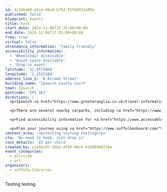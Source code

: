 ```yaml
---
id: 4c19ba68-a2ca-49ad-b75d-f5f0d932a09a
published: false
blueprint: events
title: Test
start_date: 2024-11-06T13:35:00+00:00
end_date: 2024-11-06T17:35:00+00:00
free: true
virtual: false
attendance_information: 'family friendly'
accessibility_information:
  - 'Wheelchair accessible'
  - 'Quiet space available'
  - 'Drop-in event'
latitude: '52.0575869'
longitude: '1.1515104'
address_line_1: '8 Arcade Street'
building_name: 'Ipswich County Court'
town: Ipswich
postcode: 'IP1 1EJ'
directions: |-
  <p>Ipswich <a href="https://www.greateranglia.co.uk/travel-information/station-information/ips"><u>railway station</u></a> is a 21 minute walk away from the library, and the <a href="https://www.google.co.uk/maps/place/Tower+Ramparts+bus+station/@52.0590456,1.1530657,17z/data=!4m23!1m16!4m15!1m6!1m2!1s0x47d9a1d34396d717:0xe270c06e32b8a13f!2sTower+Ramparts+bus+station,+Ipswich!2m2!1d1.154715!2d52.059341!1m6!1m2!1s0x47d9a1d4b1ce6d1f:0xd66f77daa10f45b6!2sCounty+Library,+Northgate+St,+Ipswich+IP1+3DE!2m2!1d1.1565145!2d52.0587199!3e2!3m5!1s0x47d9a1d34396d717:0xe270c06e32b8a13f!8m2!3d52.059341!4d1.154715!16s%2Fg%2F1q67cvcv8?entry=ttu"><u>Tower Ramparts bus station</u></a> is a three minute walk away.</p>

  <p>There are several nearby carparks, including <a href="https://www.ipswich.gov.uk/crowncarpark"><u>Crown Street car park</u></a> a six minute walk away and the <a href="https://www.buttermarketipswich.com/Parking/"><u>Buttermarket</u></a> a seven minute walk away.</p>

  <p>Find accessibility information for <a href="https://www.accessable.co.uk/venues/ipswich-county-library"><u>Ipswich County Library using AccessAble</u></a>.</p>

  <p>Plan your journey using <a href="https://www.suffolkonboard.com/"><u>Suffolk Onboard</u></a>.</p>
content_area: '<p>testing testing testing</p>'
cta: 'No need to book, just drop in'
cost_details: '£5 per child'
created_by: c2a9acd7-26be-4f49-89cb-918d0960210a
event_categories:
  - activism
  - art
organisers:
  - suffolk-libraries
---
```

Testing testing
